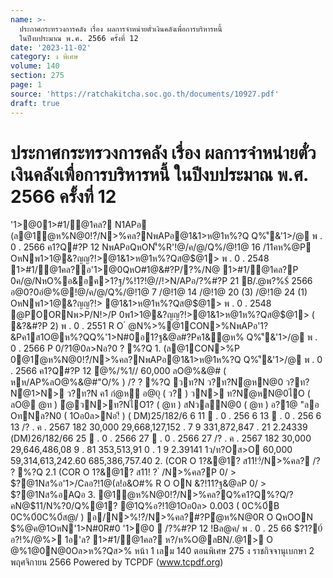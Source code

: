```yaml
---
name: >-
  ประกาศกระทรวงการคลัง เรื่อง ผลการจำหน่ายตั๋วเงินคลังเพื่อการบริหารหนี้
  ในปีงบประมาณ พ.ศ. 2566 ครั้งที่ 12
date: '2023-11-02'
category: ง พิเศษ
volume: 140
section: 275
page: 1
source: 'https://ratchakitcha.soc.go.th/documents/10927.pdf'
draft: true
---
```


# ประกาศกระทรวงการคลัง เรื่อง ผลการจำหน่ายตั๋วเงินคลังเพื่อการบริหารหนี้ ในปีงบประมาณ พ.ศ. 2566 ครั้งที่ 12

'1>@01>#1/@1คล? N1APอ (ล@1ํ@ห%N@0!?๋/N>%คล?NพAPอ@1&1>ห@1ห%?Q Q%'ี&'1>/@ พ . 0 . 2566 ค1?Q#?P 12 NพAPอQหON'็%R'!@/ค/@/Q%/@!1@ 16 /11คห%@P OหNพ1>1@&?ญญ?!>@1&1>ห@1ห%?Qส@$@1> พ . 0 . 2548 1>#1/@1คล?อ'1>@0QหO#1@&#?P/?%/N@ 1>#1/@1คล?P 0ค/@/NหO%อ&อค>1?ฐ/%!1?!@//!>N/APอ/?%#?P 21 B/.@พ?%$์ 2566 อ@0?0อํ@%@!@/ค/@/Q%/@!1@ 7 /@!1@ 14 /@!1@ 20 (3) /@!1@ 24 (1) OหNพ1>1@&?ญญ?!> @1&1>ห@1ห%?Qส@$@1> พ . 0 . 2548 @POORNพ>P/N!>/P 0พ1>1@&?ญญ?!>@1&1>ห@1ห%?Qส@$@1> ( &?&#?P 2) พ . 0 . 2551 R O ํ @N%>%@1CON>%NพAPอ'1?&Pค1ส1O@ห%?QQ%'1>N#0อ1?ฐ&@ล#?Pค1&ํ@ห% Q%'ี&'1>/@ พ . 0 . 2566 P 0/?1@0ล>Nอ?0 ? %?Q 1. (ล@1CON>%P 0@1ํ@ห%N@0!?๋/N>%คล?NพAPอ@1&1>ห@1ห%?Q Q%'ี&'1>/@ พ . 0 . 2566 ค1?Q#?P 12 ํ@%/%1// 60,000 ลO@%&@# ( หห/AP%ลO@%&@#"O/% ) /? ? %?Q วท?N ว?ท?Nํ@หN@0 ว?ท?Nํ@1>N> ว?ท?N ค1 กํ@ห อ@0ุ ( ว? ) วN> ท?Nํ@หN@0ไO ( ลO@ @ท ) ํ@วN>ท?NไO1? ( @ท ) สNวลN@0 ( @ท ) อ?1@ "ลอ OทNล?N0 ( 1Oอ0ล>Nอ!ี ) ( DM)25/182/6 6 11  . 0 . 256 6 13  . 0 . 256 6 13 /? . ค . 2567 182 30,000 29,668,127,152 . 7 9 331,872,847 . 21 2.24339 (DM)26/182/66 25  . 0 . 2566 27  . 0 . 2566 27 /? . ค . 2567 182 30,000 29,646,486,08 9 . 81 353,513,91 0 . 1 9 2.39141 1ว/ท?Oส>O 60,000 59,314,613,242.60 685,386,757.40 2. (COR O 1?&@1? ส11!?๋/N>%คล? /? ? %?Q 2.1 (COR O 1?&@1? ส11! ? ๋ /N>%คล?P 0/ > $?@1Nส%อ'1>/Cลอ?!1@(ล!อ&O#% R O ON $%@ค@1พ@>0์ 2.2 R/N/?(COR O 1?&@1? ส11พ ? %$&?!11?ฐ&@ลP 0/ > $?@1Nส%อAQอ 3. @1ํ@ห%N@0!?๋/N>%คล?Q%ค1?Q%?Q/?คN@$11/N%?0/Q%@1? @1Q%อ?!1@1Oอ0ล> 0.003 ( 0C%0์B 0C%0์0C%0์ส@/ ) อ/N>%!?๋/N>%คล?#?Pํ@ห%N@0R O QหOON $%@ค@1OหN'1>N#0R#0 '1>@0  /?%#?P 12 !Bล@ค/ พ . 0 . 25 66 $?1?0์ อ?!%/@%> 1อ'ล? 1>#1/@1คล? ห?/ห%O@ลBN/.@1> O @%1@0N@0Oล>ห%?Qส>% หน้า 1 เลม 140 ตอนพิเศษ 275 ง ราชกิจจานุเบกษา 2 พฤศจิกายน 2566 Powered by TCPDF (www.tcpdf.org)
